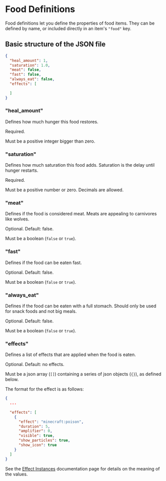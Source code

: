 # Food Definitions

Food definitions let you define the properties of food items. They can be defined by name, or included directly in an item's `"food"` key.

## Basic structure of the JSON file

```json
{
  "heal_amount": 1,
  "saturation": 1.0,
  "meat": false,
  "fast": false,
  "always_eat": false,
  "effects": [
    
  ]  
}
```

### "heal_amount"

Defines how much hunger this food restores.

Required.

Must be a positive integer bigger than zero.

### "saturation"

Defines how much saturation this food adds. Saturation is the delay until hunger restarts.

Required.

Must be a positive number or zero. Decimals are allowed. 

### "meat"

Defines if the food is considered meat. Meats are appealing to carnivores like wolves.

Optional. Default: false.

Must be a boolean (`false` or `true`).

### "fast"

Defines if the food can be eaten fast.

Optional. Default: false.

Must be a boolean (`false` or `true`).

### "always_eat"

Defines if the food can be eaten with a full stomach. Should only be used for snack foods and not big meals.

Optional. Default: false.

Must be a boolean (`false` or `true`).

### "effects"

Defines a list of effects that are applied when the food is eaten.

Optional. Default: no effects.

Must be a json array (`[]`) containing a series of json objects (`{}`), as defined below. 

The format for the effect is as follows:

```json
{
  ...
  
  "effects": [
    {
      "effect": "minecraft:poison",
      "duration": 5,
      "amplifier": 0,
      "visible": true,
      "show_particles": true,
      "show_icon": true      
    }
  ]
}
```

See the [Effect Instances](./EffectInstances.md) documentation page for details on the meaning of the values.
